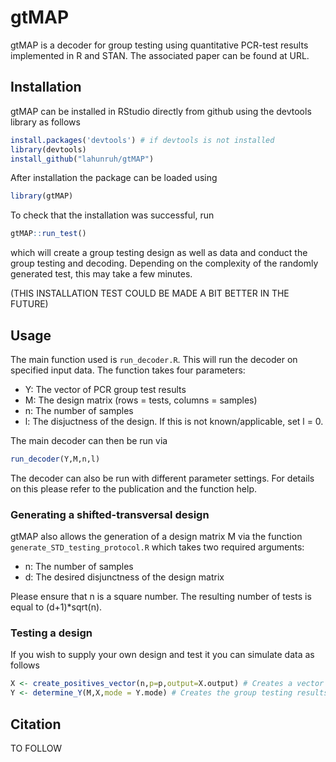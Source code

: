 # gtMAP

gtMAP is a decoder for group testing using quantitative PCR-test results implemented in R and STAN. The associated paper can be found at URL.

## Installation

gtMAP can be installed in RStudio directly from github using the devtools library as follows

```R
install.packages('devtools') # if devtools is not installed
library(devtools)
install_github("lahunruh/gtMAP")
```

After installation the package can be loaded using

```R
library(gtMAP)
```

To check that the installation was successful, run

```R
gtMAP::run_test()
```

which will create a group testing design as well as data and conduct the group testing and decoding. Depending on the complexity of the randomly generated test, this may take a few minutes.

(THIS INSTALLATION TEST COULD BE MADE A BIT BETTER IN THE FUTURE)

## Usage

The main function used is `run_decoder.R`. This will run the decoder on specified input data. The function takes four parameters:
- Y: The vector of PCR group test results
- M: The design matrix (rows = tests, columns = samples)
- n: The number of samples
- l: The disjuctness of the design. If this is not known/applicable, set l = 0.

The main decoder can then be run via

```R
run_decoder(Y,M,n,l)
```

The decoder can also be run with different parameter settings. For details on this please refer to the publication and the function help.

### Generating a shifted-transversal design

gtMAP also allows the generation of a design matrix M via the function `generate_STD_testing_protocol.R` which takes two required arguments: 
- n: The number of samples
- d: The desired disjunctness of the design matrix

Please ensure that n is a square number. The resulting number of tests is equal to (d+1)*sqrt(n).

### Testing a design

If you wish to supply your own design and test it you can simulate data as follows

```R
X <- create_positives_vector(n,p=p,output=X.output) # Creates a vector of viral loads with X.output = 'VL'. n is the number of samples and p is the desired prevalence.
Y <- determine_Y(M,X,mode = Y.mode) # Creates the group testing results. Y.mode = 'Ct' returns Ct-values as test results. M is the design matrix supplied by the user.
```

## Citation

TO FOLLOW
